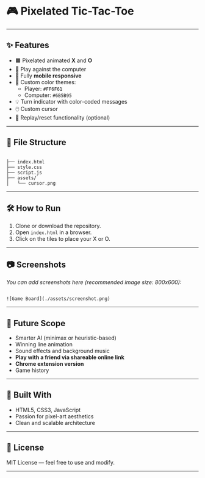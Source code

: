 # 🎮 Pixelated Tic-Tac-Toe
---

## ✨ Features

- 🟧 Pixelated animated **X** and **O**
- 🤖 Play against the computer
- 📱 Fully **mobile responsive**
- 🎨 Custom color themes:
  - Player: `#FF6F61`
  - Computer: `#6B5B95`
- 💡 Turn indicator with color-coded messages
- 🖱️ Custom cursor
- 🔁 Replay/reset functionality (optional)

---

## 📁 File Structure

```

├── index.html
├── style.css
├── script.js
├── assets/
│   └── cursor.png

```
---

## 🛠 How to Run

1. Clone or download the repository.
2. Open `index.html` in a browser.
3. Click on the tiles to place your X or O.

---

## 📷 Screenshots

_You can add screenshots here (recommended image size: 800x600):_

```

![Game Board](./assets/screenshot.png)

```
---

## 🚀 Future Scope

- Smarter AI (minimax or heuristic-based)
- Winning line animation
- Sound effects and background music
- **Play with a friend via shareable online link**
- **Chrome extension version**
- Game history

---

## 🧠 Built With

- HTML5, CSS3, JavaScript
- Passion for pixel-art aesthetics
- Clean and scalable architecture

---

## 📄 License

MIT License — feel free to use and modify.

---
```


